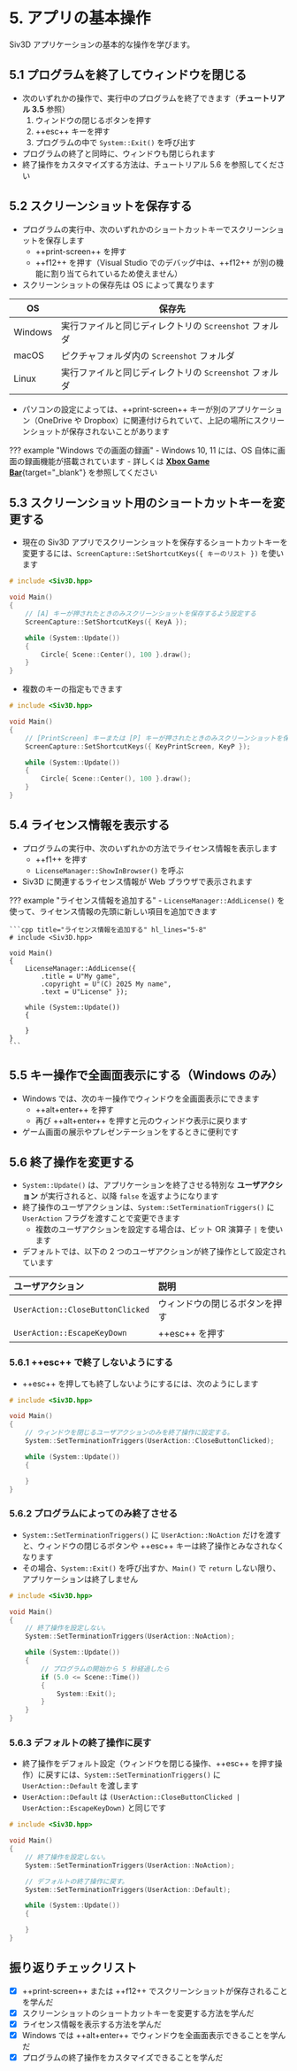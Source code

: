 # 5. アプリの基本操作
Siv3D アプリケーションの基本的な操作を学びます。

## 5.1 プログラムを終了してウィンドウを閉じる
- 次のいずれかの操作で、実行中のプログラムを終了できます（**チュートリアル 3.5** 参照）
	1. ウィンドウの閉じるボタンを押す
	2. ++esc++ キーを押す
	3. プログラムの中で `System::Exit()` を呼び出す
- プログラムの終了と同時に、ウィンドウも閉じられます
- 終了操作をカスタマイズする方法は、チュートリアル 5.6 を参照してください

## 5.2 スクリーンショットを保存する
- プログラムの実行中、次のいずれかのショートカットキーでスクリーンショットを保存します
	- ++print-screen++ を押す
	- ++f12++ を押す（Visual Studio でのデバッグ中は、++f12++ が別の機能に割り当てられているため使えません）
- スクリーンショットの保存先は OS によって異なります

| OS | 保存先 |
| --- | --- |
| Windows | 実行ファイルと同じディレクトリの `Screenshot` フォルダ |
| macOS | ピクチャフォルダ内の `Screenshot` フォルダ |
| Linux | 実行ファイルと同じディレクトリの `Screenshot` フォルダ |

- パソコンの設定によっては、++print-screen++ キーが別のアプリケーション（OneDrive や Dropbox）に関連付けられていて、上記の場所にスクリーンショットが保存されないことがあります

??? example "Windows での画面の録画"
	- Windows 10, 11 には、OS 自体に画面の録画機能が搭載されています
	- 詳しくは [**Xbox Game Bar**](../tools/gamebar.md){target="_blank"} を参照してください


## 5.3 スクリーンショット用のショートカットキーを変更する
- 現在の Siv3D アプリでスクリーンショットを保存するショートカットキーを変更するには、`ScreenCapture::SetShortcutKeys({ キーのリスト })` を使います

```cpp title="スクリーンショットのショートカットキーを変更する" hl_lines="5-6"
# include <Siv3D.hpp>

void Main()
{
	// [A] キーが押されたときのみスクリーンショットを保存するよう設定する
	ScreenCapture::SetShortcutKeys({ KeyA });

	while (System::Update())
	{
		Circle{ Scene::Center(), 100 }.draw();
	}
}
```

- 複数のキーの指定もできます

```cpp title="スクリーンショットのショートカットキーを変更する" hl_lines="5-6"
# include <Siv3D.hpp>

void Main()
{
	// [PrintScreen] キーまたは [P] キーが押されたときのみスクリーンショットを保存するよう設定する
	ScreenCapture::SetShortcutKeys({ KeyPrintScreen, KeyP });

	while (System::Update())
	{
		Circle{ Scene::Center(), 100 }.draw();
	}
}
```


## 5.4 ライセンス情報を表示する
- プログラムの実行中、次のいずれかの方法でライセンス情報を表示します
	- ++f1++ を押す
	- `LicenseManager::ShowInBrowser()` を呼ぶ
- Siv3D に関連するライセンス情報が Web ブラウザで表示されます

??? example "ライセンス情報を追加する"
	- `LicenseManager::AddLicense()` を使って、ライセンス情報の先頭に新しい項目を追加できます

	```cpp title="ライセンス情報を追加する" hl_lines="5-8"
	# include <Siv3D.hpp>

	void Main()
	{
		LicenseManager::AddLicense({
			.title = U"My game",
			.copyright = U"(C) 2025 My name",
			.text = U"License" });

		while (System::Update())
		{

		}
	}
	```


## 5.5 キー操作で全画面表示にする（Windows のみ）
- Windows では、次のキー操作でウィンドウを全画面表示にできます
	- ++alt+enter++ を押す
	- 再び ++alt+enter++ を押すと元のウィンドウ表示に戻ります
- ゲーム画面の展示やプレゼンテーションをするときに便利です


## 5.6 終了操作を変更する
- `System::Update()` は、アプリケーションを終了させる特別な **ユーザアクション** が実行されると、以降 `false` を返すようになります
- 終了操作のユーザアクションは、`System::SetTerminationTriggers()` に `UserAction` フラグを渡すことで変更できます
	- 複数のユーザアクションを設定する場合は、ビット OR 演算子 `|` を使います
- デフォルトでは、以下の 2 つのユーザアクションが終了操作として設定されています

| ユーザアクション | 説明 |
|:--|:--|
| `UserAction::CloseButtonClicked` | ウィンドウの閉じるボタンを押す |
| `UserAction::EscapeKeyDown` | ++esc++ を押す |


### 5.6.1 ++esc++ で終了しないようにする
- ++esc++ を押しても終了しないようにするには、次のようにします

```cpp hl_lines="5-6"
# include <Siv3D.hpp>

void Main()
{
	// ウィンドウを閉じるユーザアクションのみを終了操作に設定する。
	System::SetTerminationTriggers(UserAction::CloseButtonClicked);

	while (System::Update())
	{

	}
}
```

### 5.6.2 プログラムによってのみ終了させる
- `System::SetTerminationTriggers()` に `UserAction::NoAction` だけを渡すと、ウィンドウの閉じるボタンや ++esc++ キーは終了操作とみなされなくなります
- その場合、`System::Exit()` を呼び出すか、`Main()` で `return` しない限り、アプリケーションは終了しません

```cpp hl_lines="5-6"
# include <Siv3D.hpp>

void Main()
{
	// 終了操作を設定しない。
	System::SetTerminationTriggers(UserAction::NoAction);

	while (System::Update())
	{
		// プログラムの開始から 5 秒経過したら
		if (5.0 <= Scene::Time())
		{
			System::Exit();
		}
	}
}
```


### 5.6.3 デフォルトの終了操作に戻す
- 終了操作をデフォルト設定（ウィンドウを閉じる操作、++esc++ を押す操作）に戻すには、`System::SetTerminationTriggers()` に `UserAction::Default` を渡します
- `UserAction::Default` は `(UserAction::CloseButtonClicked | UserAction::EscapeKeyDown)` と同じです

```cpp hl_lines="8-9"
# include <Siv3D.hpp>

void Main()
{
	// 終了操作を設定しない。
	System::SetTerminationTriggers(UserAction::NoAction);

	// デフォルトの終了操作に戻す。
	System::SetTerminationTriggers(UserAction::Default);

	while (System::Update())
	{

	}
}
```


## 振り返りチェックリスト
- [x] ++print-screen++ または ++f12++ でスクリーンショットが保存されることを学んだ
- [x] スクリーンショットのショートカットキーを変更する方法を学んだ
- [x] ライセンス情報を表示する方法を学んだ
- [x] Windows では ++alt+enter++ でウィンドウを全画面表示できることを学んだ
- [x] プログラムの終了操作をカスタマイズできることを学んだ

